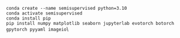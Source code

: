 `conda create --name semisupervised python=3.10`\
`conda activate semisupervised`\
`conda install pip`\
`pip install numpy matplotlib seaborn jupyterlab evotorch botorch gpytorch pyyaml imageio`\
